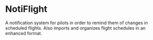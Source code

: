 # NotiFlight
A notification system for pilots in order to remind them of changes in scheduled flights. Also imports and organizes flight schedules in an enhanced format.
